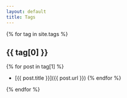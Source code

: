 ```yaml
---
layout: default
title: Tags
---
```


{% for tag in site.tags %}
## {{ tag[0] }}

{% for post in tag[1] %}
- [{{ post.title }}]({{ post.url }})
{% endfor %}

{% endfor %}
